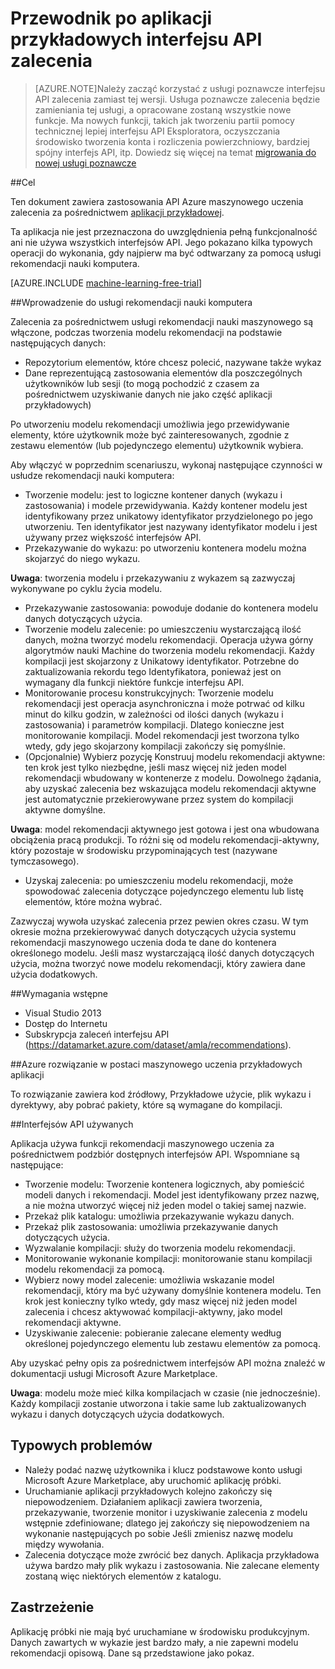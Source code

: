 <properties 
    pageTitle="Typowe operacje w interfejsie API maszynowego uczenia zalecenia | Microsoft Azure" 
    description="Azure ML rekomendacji przykładowej aplikacji" 
    services="machine-learning" 
    documentationCenter="" 
    authors="LuisCabrer" 
    manager="jhubbard" 
    editor="cgronlun"/>

<tags 
    ms.service="machine-learning" 
    ms.workload="data-services" 
    ms.tgt_pltfrm="na" 
    ms.devlang="na" 
    ms.topic="article" 
    ms.date="09/08/2016" 
    ms.author="luisca"/> 


# <a name="recommendations-api-sample-application-walkthrough"></a>Przewodnik po aplikacji przykładowych interfejsu API zalecenia

>[AZURE.NOTE]Należy zacząć korzystać z usługi poznawcze interfejsu API zalecenia zamiast tej wersji. Usługa poznawcze zalecenia będzie zamieniania tej usługi, a opracowane zostaną wszystkie nowe funkcje. Ma nowych funkcji, takich jak tworzeniu partii pomocy technicznej lepiej interfejsu API Eksploratora, oczyszczania środowisko tworzenia konta i rozliczenia powierzchniowy, bardziej spójny interfejs API, itp.
> Dowiedz się więcej na temat [migrowania do nowej usługi poznawcze](http://aka.ms/recomigrate)

##<a name="purpose"></a>Cel

Ten dokument zawiera zastosowania API Azure maszynowego uczenia zalecenia za pośrednictwem [aplikacji przykładowej](https://code.msdn.microsoft.com/Recommendations-144df403).

Ta aplikacja nie jest przeznaczona do uwzględnienia pełną funkcjonalność ani nie używa wszystkich interfejsów API. Jego pokazano kilka typowych operacji do wykonania, gdy najpierw ma być odtwarzany za pomocą usługi rekomendacji nauki komputera. 

[AZURE.INCLUDE [machine-learning-free-trial](../../includes/machine-learning-free-trial.md)]

##<a name="introduction-to-machine-learning-recommendation-service"></a>Wprowadzenie do usługi rekomendacji nauki komputera

Zalecenia za pośrednictwem usługi rekomendacji nauki maszynowego są włączone, podczas tworzenia modelu rekomendacji na podstawie następujących danych:

* Repozytorium elementów, które chcesz polecić, nazywane także wykaz
* Dane reprezentującą zastosowania elementów dla poszczególnych użytkowników lub sesji (to mogą pochodzić z czasem za pośrednictwem uzyskiwanie danych nie jako część aplikacji przykładowych)

Po utworzeniu modelu rekomendacji umożliwia jego przewidywanie elementy, które użytkownik może być zainteresowanych, zgodnie z zestawu elementów (lub pojedynczego elementu) użytkownik wybiera.

Aby włączyć w poprzednim scenariuszu, wykonaj następujące czynności w usłudze rekomendacji nauki komputera:

* Tworzenie modelu: jest to logiczne kontener danych (wykazu i zastosowania) i modele przewidywania. Każdy kontener modelu jest identyfikowany przez unikatowy identyfikator przydzielonego po jego utworzeniu. Ten identyfikator jest nazywany identyfikator modelu i jest używany przez większość interfejsów API. 
* Przekazywanie do wykazu: po utworzeniu kontenera modelu można skojarzyć do niego wykazu.

**Uwaga**: tworzenia modelu i przekazywaniu z wykazem są zazwyczaj wykonywane po cyklu życia modelu.

* Przekazywanie zastosowania: powoduje dodanie do kontenera modelu danych dotyczących użycia.
* Tworzenie modelu zalecenie: po umieszczeniu wystarczającą ilość danych, można tworzyć modelu rekomendacji. Operacja używa górny algorytmów nauki Machine do tworzenia modelu rekomendacji. Każdy kompilacji jest skojarzony z Unikatowy identyfikator. Potrzebne do zaktualizowania rekordu tego Identyfikatora, ponieważ jest on wymagany dla funkcji niektóre funkcje interfejsu API.
* Monitorowanie procesu konstrukcyjnych: Tworzenie modelu rekomendacji jest operacja asynchroniczna i może potrwać od kilku minut do kilku godzin, w zależności od ilości danych (wykazu i zastosowania) i parametrów kompilacji. Dlatego konieczne jest monitorowanie kompilacji. Model rekomendacji jest tworzona tylko wtedy, gdy jego skojarzony kompilacji zakończy się pomyślnie.
* (Opcjonalnie) Wybierz pozycję Konstruuj modelu rekomendacji aktywne: ten krok jest tylko niezbędne, jeśli masz więcej niż jeden model rekomendacji wbudowany w kontenerze z modelu. Dowolnego żądania, aby uzyskać zalecenia bez wskazująca modelu rekomendacji aktywne jest automatycznie przekierowywane przez system do kompilacji aktywne domyślne. 

**Uwaga**: model rekomendacji aktywnego jest gotowa i jest ona wbudowana obciążenia pracą produkcji. To różni się od modelu rekomendacji-aktywny, który pozostaje w środowisku przypominających test (nazywane tymczasowego).

* Uzyskaj zalecenia: po umieszczeniu modelu rekomendacji, może spowodować zalecenia dotyczące pojedynczego elementu lub listę elementów, które można wybrać. 

Zazwyczaj wywoła uzyskać zalecenia przez pewien okres czasu. W tym okresie można przekierowywać danych dotyczących użycia systemu rekomendacji maszynowego uczenia doda te dane do kontenera określonego modelu. Jeśli masz wystarczającą ilość danych dotyczących użycia, można tworzyć nowe modelu rekomendacji, który zawiera dane użycia dodatkowych. 

##<a name="prerequisites"></a>Wymagania wstępne

* Visual Studio 2013
* Dostęp do Internetu 
* Subskrypcja zaleceń interfejsu API (https://datamarket.azure.com/dataset/amla/recommendations).

##<a name="azure-machine-learning-sample-app-solution"></a>Azure rozwiązanie w postaci maszynowego uczenia przykładowych aplikacji

To rozwiązanie zawiera kod źródłowy, Przykładowe użycie, plik wykazu i dyrektywy, aby pobrać pakiety, które są wymagane do kompilacji.

##<a name="the-apis-used"></a>Interfejsów API używanych

Aplikacja używa funkcji rekomendacji maszynowego uczenia za pośrednictwem podzbiór dostępnych interfejsów API. Wspomniane są następujące:

* Tworzenie modelu: Tworzenie kontenera logicznych, aby pomieścić modeli danych i rekomendacji. Model jest identyfikowany przez nazwę, a nie można utworzyć więcej niż jeden model o takiej samej nazwie.
* Przekaż plik katalogu: umożliwia przekazywanie wykazu danych.
* Przekaż plik zastosowania: umożliwia przekazywanie danych dotyczących użycia.
* Wyzwalanie kompilacji: służy do tworzenia modelu rekomendacji.
* Monitorowanie wykonanie kompilacji: monitorowanie stanu kompilacji modelu rekomendacji za pomocą.
* Wybierz nowy model zalecenie: umożliwia wskazanie model rekomendacji, który ma być używany domyślnie kontenera modelu. Ten krok jest konieczny tylko wtedy, gdy masz więcej niż jeden model zalecenia i chcesz aktywować kompilacji-aktywny, jako model rekomendacji aktywne.
* Uzyskiwanie zalecenie: pobieranie zalecane elementy według określonej pojedynczego elementu lub zestawu elementów za pomocą. 

Aby uzyskać pełny opis za pośrednictwem interfejsów API można znaleźć w dokumentacji usługi Microsoft Azure Marketplace. 

**Uwaga**: modelu może mieć kilka kompilacjach w czasie (nie jednocześnie). Każdy kompilacji zostanie utworzona i takie same lub zaktualizowanych wykazu i danych dotyczących użycia dodatkowych.

## <a name="common-pitfalls"></a>Typowych problemów

* Należy podać nazwę użytkownika i klucz podstawowe konto usługi Microsoft Azure Marketplace, aby uruchomić aplikację próbki.
* Uruchamianie aplikacji przykładowych kolejno zakończy się niepowodzeniem. Działaniem aplikacji zawiera tworzenia, przekazywanie, tworzenie monitor i uzyskiwanie zalecenia z modelu wstępnie zdefiniowane; dlatego jej zakończy się niepowodzeniem na wykonanie następujących po sobie Jeśli zmienisz nazwę modelu między wywołania.
* Zalecenia dotyczące może zwrócić bez danych. Aplikacja przykładowa używa bardzo mały plik wykazu i zastosowania. Nie zalecane elementy zostaną więc niektórych elementów z katalogu.

## <a name="disclaimer"></a>Zastrzeżenie
Aplikację próbki nie mają być uruchamiane w środowisku produkcyjnym. Danych zawartych w wykazie jest bardzo mały, a nie zapewni modelu rekomendacji opisową. Dane są przedstawione jako pokaz. 
 
